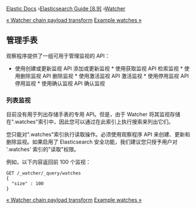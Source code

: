 

[Elastic Docs](/guide/) ›[Elasticsearch Guide [8.9]](index.md)
›[Watcher](xpack-alerting.md)

[« Watcher chain payload transform](transform-chain.md) [Example watches
»](example-watches.md)

## 管理手表

观察程序提供了一组可用于管理监视的 API：

* 使用创建或更新监视 API 添加或更新监视 * 使用获取监视 API 检索监视 * 使用删除监视 API 删除监视 * 使用激活监视 API 激活监视 * 使用停用监视 API 停用监视 * 使用确认监视 API 确认监视

### 列表监视

目前没有用于列出存储手表的专用 API。但是，由于 Watcher 将其监视存储在".watches"索引中，因此您可以通过在此索引上执行搜索来列出它们。

您只能对".watches"索引执行读取操作。必须使用观察程序 API 来创建、更新和删除监视。如果启用了 Elasticsearch 安全功能，我们建议您只授予用户对 '.watches' 索引的"读取"权限。

例如，以下内容返回前 100 个监视：

    
    
    GET /_watcher/_query/watches
    {
      "size" : 100
    }

[« Watcher chain payload transform](transform-chain.md) [Example watches
»](example-watches.md)
